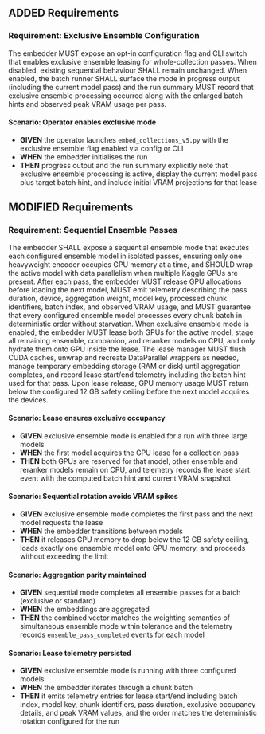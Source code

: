 ## ADDED Requirements
### Requirement: Exclusive Ensemble Configuration
The embedder MUST expose an opt-in configuration flag and CLI switch that enables exclusive ensemble leasing for whole-collection passes. When disabled, existing sequential behaviour SHALL remain unchanged. When enabled, the batch runner SHALL surface the mode in progress output (including the current model pass) and the run summary MUST record that exclusive ensemble processing occurred along with the enlarged batch hints and observed peak VRAM usage per pass.

#### Scenario: Operator enables exclusive mode
- **GIVEN** the operator launches `embed_collections_v5.py` with the exclusive ensemble flag enabled via config or CLI
- **WHEN** the embedder initialises the run
- **THEN** progress output and the run summary explicitly note that exclusive ensemble processing is active, display the current model pass plus target batch hint, and include initial VRAM projections for that lease

## MODIFIED Requirements
### Requirement: Sequential Ensemble Passes
The embedder SHALL expose a sequential ensemble mode that executes each configured ensemble model in isolated passes, ensuring only one heavyweight encoder occupies GPU memory at a time, and SHOULD wrap the active model with data parallelism when multiple Kaggle GPUs are present. After each pass, the embedder MUST release GPU allocations before loading the next model, MUST emit telemetry describing the pass duration, device, aggregation weight, model key, processed chunk identifiers, batch index, and observed VRAM usage, and MUST guarantee that every configured ensemble model processes every chunk batch in deterministic order without starvation. When exclusive ensemble mode is enabled, the embedder MUST lease both GPUs for the active model, stage all remaining ensemble, companion, and reranker models on CPU, and only hydrate them onto GPU inside the lease. The lease manager MUST flush CUDA caches, unwrap and recreate DataParallel wrappers as needed, manage temporary embedding storage (RAM or disk) until aggregation completes, and record lease start/end telemetry including the batch hint used for that pass. Upon lease release, GPU memory usage MUST return below the configured 12 GB safety ceiling before the next model acquires the devices.

#### Scenario: Lease ensures exclusive occupancy
- **GIVEN** exclusive ensemble mode is enabled for a run with three large models
- **WHEN** the first model acquires the GPU lease for a collection pass
- **THEN** both GPUs are reserved for that model, other ensemble and reranker models remain on CPU, and telemetry records the lease start event with the computed batch hint and current VRAM snapshot

#### Scenario: Sequential rotation avoids VRAM spikes
- **GIVEN** exclusive ensemble mode completes the first pass and the next model requests the lease
- **WHEN** the embedder transitions between models
- **THEN** it releases GPU memory to drop below the 12 GB safety ceiling, loads exactly one ensemble model onto GPU memory, and proceeds without exceeding the limit

#### Scenario: Aggregation parity maintained
- **GIVEN** sequential mode completes all ensemble passes for a batch (exclusive or standard)
- **WHEN** the embeddings are aggregated
- **THEN** the combined vector matches the weighting semantics of simultaneous ensemble mode within tolerance and the telemetry records `ensemble_pass_completed` events for each model

#### Scenario: Lease telemetry persisted
- **GIVEN** exclusive ensemble mode is running with three configured models
- **WHEN** the embedder iterates through a chunk batch
- **THEN** it emits telemetry entries for lease start/end including batch index, model key, chunk identifiers, pass duration, exclusive occupancy details, and peak VRAM values, and the order matches the deterministic rotation configured for the run
